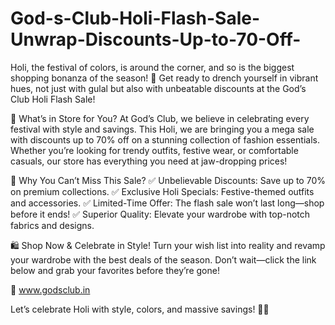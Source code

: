# God-s-Club-Holi-Flash-Sale-Unwrap-Discounts-Up-to-70-Off-

Holi, the festival of colors, is around the corner, and so is the biggest shopping bonanza of the season! 🎊 Get ready to drench yourself in vibrant hues, not just with gulal but also with unbeatable discounts at the God’s Club Holi Flash Sale!

🌟 What’s in Store for You?
At God’s Club, we believe in celebrating every festival with style and savings. This Holi, we are bringing you a mega sale with discounts up to 70% off on a stunning collection of fashion essentials. Whether you’re looking for trendy outfits, festive wear, or comfortable casuals, our store has everything you need at jaw-dropping prices!

🎯 Why You Can’t Miss This Sale?
✅ Unbelievable Discounts: Save up to 70% on premium collections.
✅ Exclusive Holi Specials: Festive-themed outfits and accessories.
✅ Limited-Time Offer: The flash sale won’t last long—shop before it ends!
✅ Superior Quality: Elevate your wardrobe with top-notch fabrics and designs.

🛍️ Shop Now & Celebrate in Style!
Turn your wish list into reality and revamp your wardrobe with the best deals of the season. Don’t wait—click the link below and grab your favorites before they’re gone!

🔗 www.godsclub.in

Let’s celebrate Holi with style, colors, and massive savings! 🛒✨
